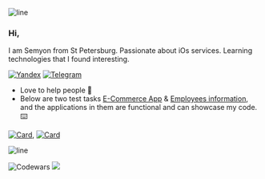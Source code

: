 

![line](https://capsule-render.vercel.app/api?type=rect&color=gradient&height=1)

### Hi,
 I am Semyon from St Petersburg. Passionate about iOs services. Learning technologies that I found interesting.

  
[![Yandex](https://img.shields.io/badge/-gaidsemen@yandex.ru-F9DB60?style=flat-square&logo=Yandex&logoColor=FF3333)](mailto:gaidsemen@yandex.ru) [![Telegram](https://img.shields.io/badge/Telegram-blue?style=flat-square&logo=Telegram)](https://t.me/dilthey) 


* Love to help people :electric_plug:
* Below are two test tasks [E-Commerce App](https://github.com/semaDilthey/PhoneMall-Shopping-App) & [Employees information](https://github.com/semaDilthey/Employees-Info), and the applications in them are functional and can showcase my code. :keyboard: 

[![Card](https://github-readme-stats-git-masterrstaa-rickstaa.vercel.app/api/pin?username=semadilthey&repo=PhoneMall-Shopping-App&show_owner=true&bg_color=22272E&text_color=9F9F9F&title_color=9F9F9F&icon_color=9F9F9F)](https://github.com/semaDilthey/PhoneMall-Shopping-App), [![Card](https://github-readme-stats-git-masterrstaa-rickstaa.vercel.app/api/pin?username=semadilthey&repo=Employees-Info&show_owner=true&bg_color=22272E&text_color=9F9F9F&title_color=9F9F9F&icon_color=9F9F9F)]([https://github.com/semaDilthey/Employees-Info)


![line](https://capsule-render.vercel.app/api?type=rect&color=gradient&height=1)


![Codewars](https://github.r2v.ch/codewars?user=semadilthey&stroke=%23BB432C) 
![](https://komarev.com/ghpvc/?username=semaDilthey)
